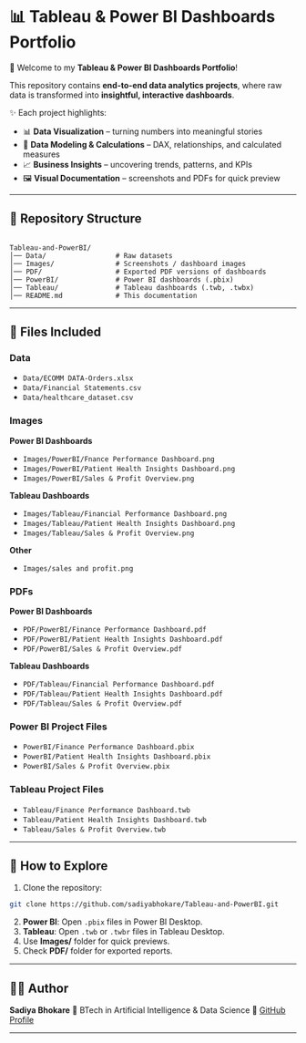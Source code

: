 # 📊 Tableau & Power BI Dashboards Portfolio

🚀 Welcome to my **Tableau & Power BI Dashboards Portfolio**!  

This repository contains **end-to-end data analytics projects**, where raw data is transformed into **insightful, interactive dashboards**.  

✨ Each project highlights:
- 📊 **Data Visualization** – turning numbers into meaningful stories  
- 🧮 **Data Modeling & Calculations** – DAX, relationships, and calculated measures  
- 📈 **Business Insights** – uncovering trends, patterns, and KPIs  
- 🖼 **Visual Documentation** – screenshots and PDFs for quick preview  

---

## 📁 Repository Structure

```

Tableau-and-PowerBI/
│── Data/                 # Raw datasets
│── Images/               # Screenshots / dashboard images
│── PDF/                  # Exported PDF versions of dashboards
│── PowerBI/              # Power BI dashboards (.pbix)
│── Tableau/              # Tableau dashboards (.twb, .twbx)
│── README.md             # This documentation

````

---

## 📂 Files Included

### Data
- `Data/ECOMM DATA-Orders.xlsx`  
- `Data/Financial Statements.csv`  
- `Data/healthcare_dataset.csv`  

### Images

**Power BI Dashboards**  
- `Images/PowerBI/Fnance Performance Dashboard.png`  
- `Images/PowerBI/Patient Health Insights Dashboard.png`  
- `Images/PowerBI/Sales & Profit Overview.png`  

**Tableau Dashboards**  
- `Images/Tableau/Financial Performance Dashboard.png`  
- `Images/Tableau/Patient Health Insights Dashboard.png`  
- `Images/Tableau/Sales & Profit Overview.png`  

**Other**  
- `Images/sales and profit.png`  

### PDFs

**Power BI Dashboards**  
- `PDF/PowerBI/Finance Performance Dashboard.pdf`  
- `PDF/PowerBI/Patient Health Insights Dashboard.pdf`  
- `PDF/PowerBI/Sales & Profit Overview.pdf`  

**Tableau Dashboards**  
- `PDF/Tableau/Financial Performance Dashboard.pdf`  
- `PDF/Tableau/Patient Health Insights Dashboard.pdf`  
- `PDF/Tableau/Sales & Profit Overview.pdf`  

### Power BI Project Files
- `PowerBI/Finance Performance Dashboard.pbix`  
- `PowerBI/Patient Health Insights Dashboard.pbix`  
- `PowerBI/Sales & Profit Overview.pbix`  

### Tableau Project Files
- `Tableau/Finance Performance Dashboard.twb`  
- `Tableau/Patient Health Insights Dashboard.twb`  
- `Tableau/Sales & Profit Overview.twb` 

---

## 🚀 How to Explore

1. Clone the repository:
```bash
git clone https://github.com/sadiyabhokare/Tableau-and-PowerBI.git
````

2. **Power BI**: Open `.pbix` files in Power BI Desktop.
3. **Tableau**: Open `.twb` or `.twbr` files in Tableau Desktop.
4. Use **Images/** folder for quick previews.
5. Check **PDF/** folder for exported reports.

---

## 👩‍💻 Author

**Sadiya Bhokare**
📌 BTech in Artificial Intelligence & Data Science
🔗 [GitHub Profile](https://github.com/sadiyabhokare)

---

